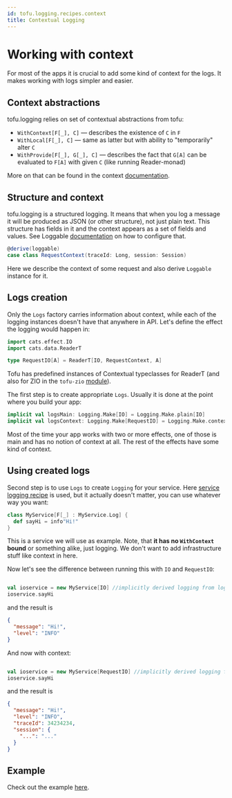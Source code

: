 ```yaml
---
id: tofu.logging.recipes.context
title: Contextual Logging
---
```


# Working with context

For most of the apps it is crucial to add some kind of context for the logs. It makes working with logs simpler and
easier.

## Context abstractions

tofu.logging relies on set of contextual abstractions from tofu:

- `WithContext[F[_], C]` — describes the existence of `C` in `F`
- `WithLocal[F[_], C]` — same as latter but with ability to "temporarily" alter `C`
- `WithProvide[F[_], G[_], C]` — describes the fact that `G[A]` can be evaluated to `F[A]` with given `C` (like running
  Reader-monad)

More on that can be found in the context [documentation](withcontext.md).

## Structure and context

tofu.logging is a structured logging. It means that when you log a message it will be produced as JSON (or other
structure), not just plain text. This structure has fields in it and the context appears as a set of fields and values.
See Loggable [documentation](./tofu.logging.main.entities.md#typeclass-loggablea) on how to configure that.

```scala
@derive(loggable)
case class RequestContext(traceId: Long, session: Session)

```

Here we describe the context of some request and also derive `Loggable` instance for it.

## Logs creation

Only the `Logs` factory carries information about context, while each of the logging instances doesn't have that
anywhere in API. Let's define the effect the logging would happen in:

```scala
import cats.effect.IO
import cats.data.ReaderT

type RequestIO[A] = ReaderT[IO, RequestContext, A]
```

Tofu has predefined instances of Contextual typeclasses for ReaderT (and also for ZIO in
the `tofu-zio` [module](https://github.com/tofu-tf/tofu/tree/better-doobie-example/modules/zio)).

The first step is to create appropriate `Logs`. Usually it is done at the point where you build your app:

```scala
implicit val logsMain: Logging.Make[IO] = Logging.Make.plain[IO]
implicit val logsContext: Logging.Make[RequestIO] = Logging.Make.contextual[RequestIO, RequestContext]
```

Most of the time your app works with two or more effects, one of those is main and has no notion of context at all. The
rest of the effects have some kind of context.

## Using created logs

Second step is to use  `Logs` to create `Logging` for your service. Here [service logging recipe](tofu.logging.recipes.service.md) is used,
but it actually doesn't matter, you can use whatever way you want:

```scala
class MyService[F[_] : MyService.Log] {
  def sayHi = info"Hi!"
}

```

This is a service we will use as example. Note, that **it has no `WithContext` bound** or something alike, just logging.
We don't want to add infrastructure stuff like context in here.

Now let's see the difference between running this with `IO` and `RequestIO`:

```scala

val ioservice = new MyService[IO] //implicitly derived logging from logsMain
ioservice.sayHi 
```

and the result is

```json
{
  "message": "Hi!",
  "level": "INFO"
}
```

And now with context:

```scala

val ioservice = new MyService[RequestIO] //implicitly derived logging from logsContext
ioservice.sayHi 
```

and the result is

```json
{
  "message": "Hi!",
  "level": "INFO",
  "traceId": 34234234,
  "session": {
    "...": "..."
  }
}
```

## Example
Check out the example [here](https://github.com/tofu-tf/tofu/tree/master/examples/ce2/src/main/scala-2/tofu/example/logging/service).

